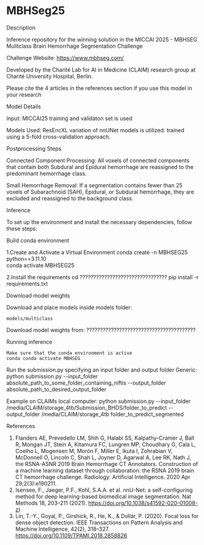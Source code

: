 # MBHSeg25
Description

Inference repository for the winning solution in the MICCAI 2025 - MBHSEG Mulitclass Brain Hemorrhage Segmentation Challenge

Challenge Website: https://www.mbhseg.com/

Developed by the Charité Lab for AI in Medicine (CLAIM) research group at Charité University Hospital, Berlin.

Please cite the 4 articles in the references section if you use this model in your research

Model Details

Input:
    MICCAI25 training and validaton set is used

Models Used:
    ResEncXL variation of nnUNet models is utilized:
    trained using a 5-fold cross-validation approach.

Postprocessing Steps

Connected Component Processing:
All voxels of connected components that contain both Subdural and Epidural hemorrhage are reassigned to the predominant hemorrhage class.

Small Hemorrhage Removal:
If a segmentation contains fewer than 25 voxels of Subarachnoid (SAH), Epidural, or Subdural hemorrhage, they are excluded and reassigned to the background class.


Inference

To set up the environment and install the necessary dependencies, follow these steps:

Build conda environment

1.Create and Activate a Virtual Environment
    conda create -n MBHSEG25 python==3.11.10  
    conda activate MBHSEG25
    
2.Install the requirements
    cd ????????????????????????????????
    pip install -r requirements.txt

Download model weights

Download and place models inside models folder:

    models/multiclass

Download model weights from: ????????????????????????????????????????


Running inference

    Make sure that the conda environment is active
    conda conda activate MBHSEG  


Run the submission.py specifying an input folder and output folder
Generic:
    python submission.py --input_folder absolute_path_to_some_folder_containing_niftis --output_folder absolute_path_to_desired_output_folder

Example on CLAIMs local computer:
    python submission.py --input_folder /media/CLAIM/storage_4tb/Submission_BHDS/folder_to_predict --output_folder /media/CLAIM/storage_4tb folder_to_predict_segmented

References
1. Flanders AE, Prevedello LM, Shih G, Halabi SS, Kalpathy-Cramer J, Ball R, Mongan JT, Stein A, Kitamura FC, Lungren MP, Choudhary G, Cala L, Coelho L, Mogensen M, Morón F, Miller E, Ikuta I, Zohrabian V, McDonnell O, Lincoln C, Shah L, Joyner D, Agarwal A, Lee RK, Nath J, the RSNA-ASNR 2019 Brain Hemorrhage CT Annotators. Construction of a machine learning dataset through collaboration: the RSNA 2019 brain CT hemorrhage challenge. Radiology: Artificial Intelligence. 2020 Apr 29;2(3):e190211.
2. Isensee, F., Jaeger, P.F., Kohl, S.A.A. et al. nnU-Net: a self-configuring method for deep  learning-based biomedical image segmentation. Nat Methods 18, 203–211 (2021).  https://doi.org/10.1038/s41592-020-01008-z) 
3. Lin, T.-Y., Goyal, P., Girshick, R., He, K., & Dollár, P. (2020). Focal loss for dense object detection. IEEE Transactions on Pattern Analysis and Machine Intelligence, 42(2), 318–327. https://doi.org/10.1109/TPAMI.2018.2858826
